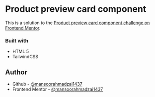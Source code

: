 # Product preview card component

This is a solution to the [Product preview card component challenge on Frontend Mentor](https://www.frontendmentor.io/challenges/product-preview-card-component-GO7UmttRfa).


### Built with

- HTML 5
- TailwindCSS


## Author

- Github - [@mansoorahmadzai1437](https://github.com/mansoorahmadzai1437)
- Frontend Mentor - [@mansoorahmadzai1437](https://www.frontendmentor.io/profile/mansoorahmadzai1437)

